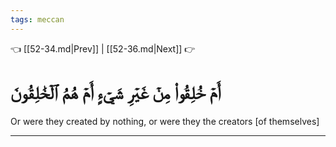 ```yaml
---
tags: meccan
---
```


👈 [[52-34.md|Prev]] | [[52-36.md|Next]] 👉

# أَمۡ خُلِقُواْ مِنۡ غَيۡرِ شَيۡءٍ أَمۡ هُمُ ٱلۡخَٰلِقُونَ

Or were they created by nothing, or were they the creators [of themselves]

---

